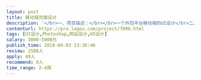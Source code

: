 ```yaml
---                
layout: post       
title: 移动端页面设计           
description: '</br>一、项目描述：</br></br>一个外包平台移动端的UI设计</br>二、主要功能点：</br></br>发布需求，获取订单，订单管理等</br>三、可参考产品：</br></br></br>拉勾博客：www.lagou.com</br>四、人员要求：</br></br>熟悉PS，工作经验3年以上，对交互了理解深厚</br>3、良好的沟通能力和契约精神。</br>'     
contenturl: https://pro.lagou.com/project/7096.html      
tags: [UI设计,Photoshop,网站设计,H5设计]            
salary: 3000-5000元          
publish_time: 2018-04-03 13:36:46         
review: 2508人                   
apply: 49人                   
recommend: 0人                   
time_range: 2-4周              
---                 
```

